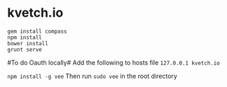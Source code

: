 kvetch.io
=========
```
gem install compass
npm install
bower install
grunt serve
```

#To do Oauth locally#
Add the following to hosts file
`127.0.0.1 kvetch.io`

`npm install -g vee`
Then run `sudo vee` in the root directory
